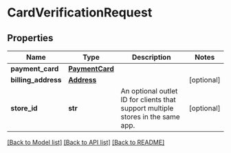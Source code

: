 # CardVerificationRequest

## Properties
Name | Type | Description | Notes
------------ | ------------- | ------------- | -------------
**payment_card** | [**PaymentCard**](PaymentCard.md) |  | 
**billing_address** | [**Address**](Address.md) |  | [optional] 
**store_id** | **str** | An optional outlet ID for clients that support multiple stores in the same app. | [optional] 

[[Back to Model list]](../README.md#documentation-for-models) [[Back to API list]](../README.md#documentation-for-api-endpoints) [[Back to README]](../README.md)



